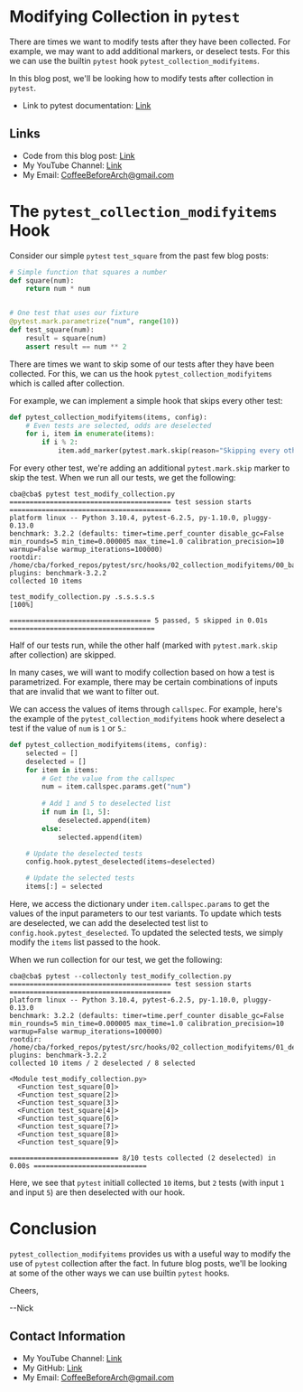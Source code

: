 # Modifying Collection in `pytest`

There are times we want to modify tests after they have been collected. For example, we may want to add additional markers, or deselect tests. For this we can use the builtin `pytest` hook `pytest_collection_modifyitems`.

In this blog post, we'll be looking how to modify tests after collection in `pytest`.

- Link to pytest documentation: [Link](https://docs.pytest.org/en/7.1.x/)

## Links

- Code from this blog post: [Link](https://github.com/CoffeeBeforeArch/pytest/tree/main/src/hooks/02_collection_modifyitems)
- My YouTube Channel: [Link](https://www.youtube.com/coffeebeforearch)
- My Email: CoffeeBeforeArch@gmail.com

# The `pytest_collection_modifyitems` Hook

Consider our simple `pytest` `test_square` from the past few blog posts:

```python
# Simple function that squares a number
def square(num):
    return num * num


# One test that uses our fixture
@pytest.mark.parametrize("num", range(10))
def test_square(num):
    result = square(num)
    assert result == num ** 2
```

There are times we want to skip some of our tests after they have been collected. For this, we can us the hook `pytest_collection_modifyitems` which is called after collection.

For example, we can implement a simple hook that skips every other test:

```python
def pytest_collection_modifyitems(items, config):
    # Even tests are selected, odds are deselected
    for i, item in enumerate(items):
        if i % 2:
            item.add_marker(pytest.mark.skip(reason="Skipping every other test!"))
```

For every other test, we're adding an additional `pytest.mark.skip` marker to skip the test. When we run all our tests, we get the following:

```
cba@cba$ pytest test_modify_collection.py 
======================================== test session starts ========================================
platform linux -- Python 3.10.4, pytest-6.2.5, py-1.10.0, pluggy-0.13.0
benchmark: 3.2.2 (defaults: timer=time.perf_counter disable_gc=False min_rounds=5 min_time=0.000005 max_time=1.0 calibration_precision=10 warmup=False warmup_iterations=100000)
rootdir: /home/cba/forked_repos/pytest/src/hooks/02_collection_modifyitems/00_basics
plugins: benchmark-3.2.2
collected 10 items                                                                                  

test_modify_collection.py .s.s.s.s.s                                                          [100%]

=================================== 5 passed, 5 skipped in 0.01s ====================================
```

Half of our tests run, while the other half (marked with `pytest.mark.skip` after collection) are skipped.

In many cases, we will want to modify collection based on how a test is parametrized. For example, there may be certain combinations of inputs that are invalid that we want to filter out.

We can access the values of items through `callspec`. For example, here's the example of the `pytest_collection_modifyitems` hook where deselect a test if the value of `num` is `1` or `5`.:

```python
def pytest_collection_modifyitems(items, config):
    selected = []
    deselected = []
    for item in items:
        # Get the value from the callspec
        num = item.callspec.params.get("num")
        
        # Add 1 and 5 to deselected list
        if num in [1, 5]:
            deselected.append(item)
        else:
            selected.append(item)

    # Update the deselected tests
    config.hook.pytest_deselected(items=deselected)

    # Update the selected tests
    items[:] = selected
```

Here, we access the dictionary under `item.callspec.params` to get the values of the input parameters to our test variants. To update which tests are deselected, we can add the deselected test list to `config.hook.pytest_deselected`. To updated the selected tests, we simply modify the `items` list passed to the hook.

When we run collection for our test, we get the following:

```
cba@cba$ pytest --collectonly test_modify_collection.py
======================================== test session starts ========================================
platform linux -- Python 3.10.4, pytest-6.2.5, py-1.10.0, pluggy-0.13.0
benchmark: 3.2.2 (defaults: timer=time.perf_counter disable_gc=False min_rounds=5 min_time=0.000005 max_time=1.0 calibration_precision=10 warmup=False warmup_iterations=100000)
rootdir: /home/cba/forked_repos/pytest/src/hooks/02_collection_modifyitems/01_deselect
plugins: benchmark-3.2.2
collected 10 items / 2 deselected / 8 selected

<Module test_modify_collection.py>
  <Function test_square[0]>
  <Function test_square[2]>
  <Function test_square[3]>
  <Function test_square[4]>
  <Function test_square[6]>
  <Function test_square[7]>
  <Function test_square[8]>
  <Function test_square[9]>

=========================== 8/10 tests collected (2 deselected) in 0.00s ============================
```

Here, we see that `pytest` initiall collected `10` items, but `2` tests (with input `1` and input `5`) are then deselected with our hook.

# Conclusion

`pytest_collection_modifyitems` provides us with a useful way to modify the use of `pytest` collection after the fact. In future blog posts, we'll be looking at some of the other ways we can use builtin `pytest` hooks.

Cheers,

--Nick

## Contact Information

- My YouTube Channel: [Link](https://www.youtube.com/coffeebeforearch)
- My GitHub: [Link](https://github.com/CoffeeBeforeArch)
- My Email: CoffeeBeforeArch@gmail.com


